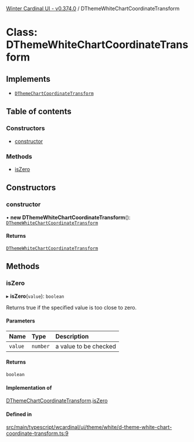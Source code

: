 [Winter Cardinal UI - v0.374.0](../index.md) / DThemeWhiteChartCoordinateTransform

# Class: DThemeWhiteChartCoordinateTransform

## Implements

- [`DThemeChartCoordinateTransform`](../interfaces/DThemeChartCoordinateTransform.md)

## Table of contents

### Constructors

- [constructor](DThemeWhiteChartCoordinateTransform.md#constructor)

### Methods

- [isZero](DThemeWhiteChartCoordinateTransform.md#iszero)

## Constructors

### constructor

• **new DThemeWhiteChartCoordinateTransform**(): [`DThemeWhiteChartCoordinateTransform`](DThemeWhiteChartCoordinateTransform.md)

#### Returns

[`DThemeWhiteChartCoordinateTransform`](DThemeWhiteChartCoordinateTransform.md)

## Methods

### isZero

▸ **isZero**(`value`): `boolean`

Returns true if the specified value is too close to zero.

#### Parameters

| Name | Type | Description |
| :------ | :------ | :------ |
| `value` | `number` | a value to be checked |

#### Returns

`boolean`

#### Implementation of

[DThemeChartCoordinateTransform](../interfaces/DThemeChartCoordinateTransform.md).[isZero](../interfaces/DThemeChartCoordinateTransform.md#iszero)

#### Defined in

[src/main/typescript/wcardinal/ui/theme/white/d-theme-white-chart-coordinate-transform.ts:9](https://github.com/winter-cardinal/winter-cardinal-ui/blob/v0.310.1/src/main/typescript/wcardinal/ui/theme/white/d-theme-white-chart-coordinate-transform.ts#L9)

